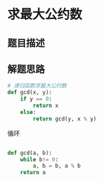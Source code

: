 


# 求最大公约数


## 题目描述





## 解题思路


```python
# 递归函数求最大公约数
def gcd(x, y):
    if y == 0:
        return x
    else:
        return gcd(y, x % y)
```


循环
```python

def gcd(a, b):
    while b!= 0:
        a, b = b, a % b
    return a
```
